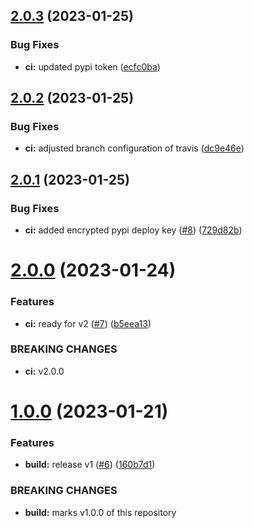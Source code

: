 ## [2.0.3](https://github.ibm.com/coligo/python-sdk/compare/v2.0.2...v2.0.3) (2023-01-25)


### Bug Fixes

* **ci:** updated pypi token ([ecfc0ba](https://github.ibm.com/coligo/python-sdk/commit/ecfc0bad61bb7ae88bbbcfdf2326055715febd2f))

## [2.0.2](https://github.ibm.com/coligo/python-sdk/compare/v2.0.1...v2.0.2) (2023-01-25)


### Bug Fixes

* **ci:** adjusted branch configuration of travis ([dc9e46e](https://github.ibm.com/coligo/python-sdk/commit/dc9e46e2eb4544f2af6e24d607309a422a801a66))

## [2.0.1](https://github.ibm.com/coligo/python-sdk/compare/v2.0.0...v2.0.1) (2023-01-25)


### Bug Fixes

* **ci:** added encrypted pypi deploy key ([#8](https://github.ibm.com/coligo/python-sdk/issues/8)) ([729d82b](https://github.ibm.com/coligo/python-sdk/commit/729d82b3fb1bf8e0b550041451d05a3c1d78f80d))

# [2.0.0](https://github.ibm.com/coligo/python-sdk/compare/v1.0.0...v2.0.0) (2023-01-24)


### Features

* **ci:** ready for v2 ([#7](https://github.ibm.com/coligo/python-sdk/issues/7)) ([b5eea13](https://github.ibm.com/coligo/python-sdk/commit/b5eea1399e835a3b913add7687e05ed376e87031))


### BREAKING CHANGES

* **ci:** v2.0.0

# [1.0.0](https://github.ibm.com/coligo/python-sdk/compare/v0.1.0...v1.0.0) (2023-01-21)


### Features

* **build:** release v1 ([#6](https://github.ibm.com/coligo/python-sdk/issues/6)) ([160b7d1](https://github.ibm.com/coligo/python-sdk/commit/160b7d1ac4855a0eb7e6c534c2acb500fa65695f))


### BREAKING CHANGES

* **build:** marks v1.0.0 of this repository
